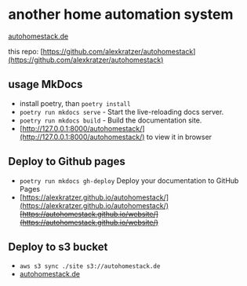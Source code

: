 # another home automation system

[autohomestack.de](http://autohomestack.de)

this repo: [https://github.com/alexkratzer/autohomestack](https://github.com/alexkratzer/autohomestack)

## usage MkDocs

* install poetry, than `poetry install`
* `poetry run mkdocs serve` - Start the live-reloading docs server.
* `poetry run mkdocs build` - Build the documentation site.
* [http://127.0.0.1:8000/autohomestack/](http://127.0.0.1:8000/autohomestack/) to view it in browser

## Deploy to Github pages

* `poetry run mkdocs gh-deploy`  Deploy your documentation to GitHub Pages
* [https://alexkratzer.github.io/autohomestack/](https://alexkratzer.github.io/autohomestack/)
~~[https://autohomestack.github.io/website/](https://autohomestack.github.io/website/)~~

## Deploy to s3 bucket

* `aws s3 sync ./site s3://autohomestack.de`
* [autohomestack.de](http://autohomestack.de)

